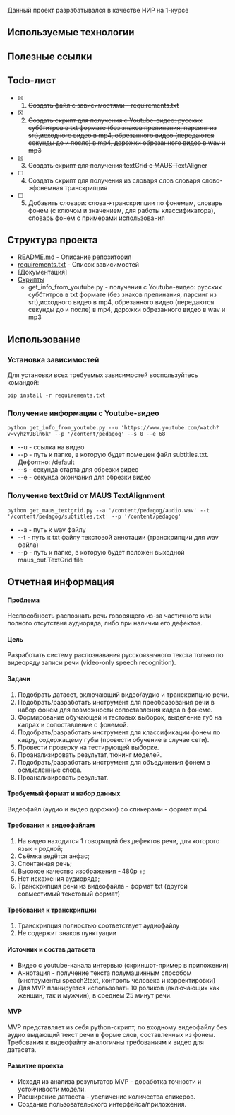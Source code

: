 Данный проект разрабатывался в качестве НИР на 1-курсе

## Используемые технологии

## Полезные ссылки

## Todo-лист
- [X] 1. ~~Создать файл с зависимостями - requirements.txt~~
- [X] 2. ~~Создать скрипт для получения с Youtube-видео: русских суббтитров в txt формате (без знаков препинания, парсинг из srt),исходного видео в mp4, обрезанного видео (передаются секунды до и после) в mp4, дорожки обрезанного видео в wav и mp3~~
- [X] 3. ~~Создать скрипт для получения textGrid с MAUS TextAligner~~
- [ ] 4. Создать скрипт для получения из словаря слов словаря слово->фонемная транскрипция
- [ ] 5. Добавить словари: слова->транскрипции по фонемам, словарь фонем (с ключом и значением, для работы классификатора), словарь фонем с примерами использования



## Структура проекта
- [README.md](README.md) - Описание репозитория
- [requirements.txt](requirements.txt) - Список зависимостей
- [Документация]
- [Скрипты](scripts/)
  - get_info_from_youtube.py - получения с Youtube-видео: русских суббтитров в txt формате (без знаков препинания, парсинг из srt),исходного видео в mp4, обрезанного видео (передаются секунды до и после) в mp4, дорожки обрезанного видео в wav и mp3
## Использование
### 
### Установка зависимостей
Для установки всех требуемых зависимостей воспользуйтесь командой:
```
pip install -r requirements.txt
```
### Получение информации с Youtube-видео
```
python get_info_from_youtube.py --u 'https://www.youtube.com/watch?v=vyhzVJBln6k' --p '/content/pedagog' --s 0 --e 68
```
- --u - ссылка на видео
- --p - путь к папке, в которую будет помещен файл subtitles.txt. Дефолтно: /default
- --s - секунда старта для обрезки видео
- --e - секунда окончания для обрезки видео

### Получение textGrid от MAUS TextAlignment
```
python get_maus_textgrid.py --a '/content/pedagog/audio.wav' --t '/content/pedagog/subtitles.txt' --p '/content/pedagog'
```
- --a - путь к wav файлу
- --t - путь к txt файлу текстовой аннотации (транскрипции для wav файла)
- --p - путь к папке, в которую будет положен выходной maus_out.TextGrid file


## Отчетная информация
#### Проблема
Неспособность распознать речь говорящего из-за частичного или полного отсутствия аудиоряда, либо при наличии его дефектов.

#### Цель
Разработать систему распознавания русскоязычного текста только по видеоряду записи речи (video-only speech recognition).

#### Задачи
1. Подобрать датасет, включающий видео/аудио и транскрипцию речи.
2. Подобрать/разработать инструмент для преобразования речи в набор фонем для возможности сопоставления кадра в фонеме.
3. Формирование обучающей и тестовых выборок, выделение губ на кадрах и сопоставление с фонемой.
4. Подобрать/разработать инструмент для классификации фонем по кадру, содержащему губы (провести обучение в случае сети).
5. Провести проверку на тестирующей выборке.
6. Проанализировать результат, тюнинг моделей.
7. Подобрать/разработать инструмент для объединения фонем в осмысленные слова.
8. Проанализировать результат.

#### Требуемый формат и набор данных
Видеофайл (аудио и видео дорожки) со спикерами - формат mp4

#### Требования к видеофайлам
1. На видео находится 1 говорящий  без дефектов речи, для которого язык - родной;
2. Съёмка ведётся анфас;
3. Спонтанная речь;
4. Высокое качество изображения ~480p +;
5. Нет искажения аудиоряда;
6. Транскрипция речи из видеофайла - формат txt (другой совместимый текстовый формат)

#### Требования к транскрипции
1. Транскрипция полностью соответствует аудиофайлу
2. Не содержит знаков пунктуации

#### Источник и состав датасета
- Видео с youtube-канала интервью (скриншот-пример в приложении)
- Аннотация - получение текста полумашинным способом (инструменты speach2text, контроль человека и корректировки)
- Для MVP планируется использовать 10 роликов (включающих как женщин, так и мужчин), в среднем 25 минут речи.

#### MVP
MVP представляет из себя python-скрипт, по входному видеофайлу без аудио выдающий текст речи в форме слов, составленных из фонем. Требования к видеофайлу аналогичны требованиям к видео для датасета.

#### Развитие проекта
- Исходя из анализа результатов MVP - доработка точности и устойчивости модели.
- Расширение датасета - увеличение количества спикеров.
- Создание пользовательского интерфейса/приложения.
